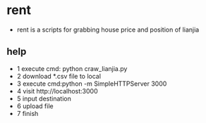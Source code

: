 rent
=================
* rent is a scripts for grabbing house price and position of lianjia


help
-----
* 1 execute cmd: python craw_lianjia.py  
* 2 download *.csv file to local
* 3 execute cmd:python -m SimpleHTTPServer 3000
* 4 visit http://localhost:3000
* 5 input destination 
* 6 upload file
* 7 finish
  



